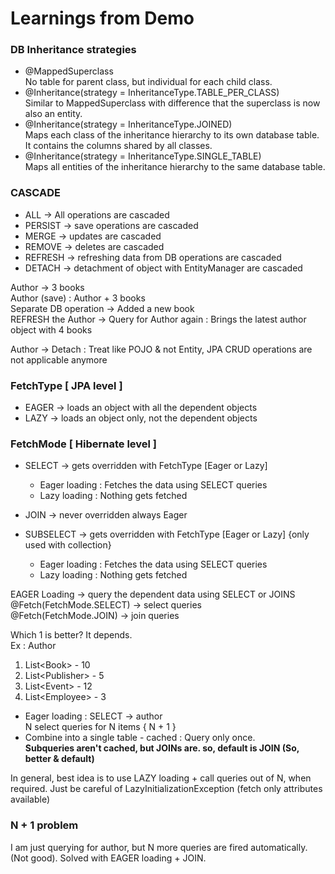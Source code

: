 # Learnings from Demo

### DB Inheritance strategies
- @MappedSuperclass <br>
No table for parent class, but individual for each child class.
- @Inheritance(strategy = InheritanceType.TABLE_PER_CLASS) <br>
Similar to MappedSuperclass with difference that the superclass is now also an entity.
- @Inheritance(strategy = InheritanceType.JOINED) <br>
Maps each class of the inheritance hierarchy to its own database table. It contains the columns shared by all classes.
- @Inheritance(strategy = InheritanceType.SINGLE_TABLE) <br>
Maps all entities of the inheritance hierarchy to the same database table.

### CASCADE
- ALL -> All operations are cascaded 
- PERSIST -> save operations are cascaded 
- MERGE -> updates are cascaded 
- REMOVE -> deletes are cascaded 
- REFRESH -> refreshing data from DB operations are cascaded 
- DETACH -> detachment of object with EntityManager are cascaded

Author -> 3 books <br>
Author (save) : Author + 3 books <br>
Separate DB operation -> Added a new book <br>
REFRESH the Author -> Query for Author again :
Brings the latest author object with 4 books

Author -> Detach : Treat like POJO & not Entity,
JPA CRUD operations are not applicable anymore

### FetchType [ JPA level ]
- EAGER -> loads an object with all the dependent objects
- LAZY -> loads an object only, not the dependent objects

### FetchMode [ Hibernate level ]
- SELECT -> gets overridden with FetchType [Eager or Lazy] <br>
    - Eager loading : Fetches the data using SELECT queries
    - Lazy loading : Nothing gets fetched

- JOIN -> never overridden always Eager

- SUBSELECT -> gets overridden with FetchType [Eager or Lazy] {only used with collection} 
  - Eager loading : Fetches the data using SELECT queries
  - Lazy loading : Nothing gets fetched

EAGER Loading -> query the dependent data using SELECT or JOINS <br>
@Fetch(FetchMode.SELECT) -> select queries <br>
@Fetch(FetchMode.JOIN) -> join queries

Which 1 is better? It depends. <br>
Ex : Author <br>
1. List\<Book> - 10
2. List\<Publisher> - 5 
3. List\<Event> - 12 
4. List\<Employee> - 3
- Eager loading : SELECT -> author <br>
N select queries for N items { N + 1 }
- Combine into a single table - cached : Query only once.<br>
**Subqueries aren't cached, but JOINs are. so, default is JOIN (So, better & default)**

In general, best idea is to use LAZY loading + call queries out of N, when required.
Just be careful of LazyInitializationException (fetch only attributes available)

### N + 1 problem
I am just querying for author, 
but N more queries are fired automatically. (Not good).
Solved with EAGER loading + JOIN.
